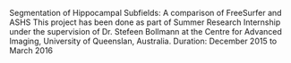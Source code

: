 Segmentation of Hippocampal Subfields: A comparison of FreeSurfer and ASHS
This project has been done as part of Summer Research Internship under the supervision of Dr. Stefeen Bollmann at the Centre for Advanced Imaging, University of Queenslan, Australia.
Duration: December 2015 to March 2016
